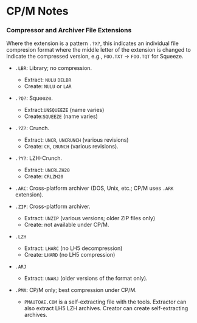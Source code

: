 CP/M Notes
==========

### Compressor and Archiver File Extensions

Where the extension is a pattern `.?X?`, this indicates an individual file
compresion format where the middle letter of the extension is changed to
indicate the compressed version, e.g., `FOO.TXT` → `FOO.TQT` for Squeeze.

- `.LBR`: Library; no compression.
  - Extract: `NULU` `DELBR`
  - Create: `NULU` or `LAR`

- `.?Q?`: Squeeze.
  - Extract:`UNSQUEEZE` (name varies)
  - Create:`SQUEEZE` (name varies)

- `.?Z?`: Crunch.
  - Extract: `UNCR`, `UNCRUNCH` (various revisions)
  - Create: `CR`, `CRUNCH` (various revisions).

- `.?Y?`: LZH-Crunch.
  - Extract: `UNCRLZH20`
  - Create: `CRLZH20`

- `.ARC`: Cross-platform archiver (DOS, Unix, etc.; CP/M uses `.ARK` extension).

- `.ZIP`: Cross-platform archiver.
  - Extract: `UNZIP` (various versions; older ZIP files only)
  - Create: not available under CP/M.

- `.LZH`
  - Extract: `LHARC` (no LH5 decompression)
  - Create: `LHARD` (no LH5 compression)

- `.ARJ`
  - Extract: `UNARJ` (older versions of the format only).

- `.PMA`: CP/M only; best compression under CP/M.
  - `PMAUTOAE.COM` is a self-extracting file with the tools. Extractor can
    also extract LH5 LZH archives. Creator can create self-extracting
    archives.
